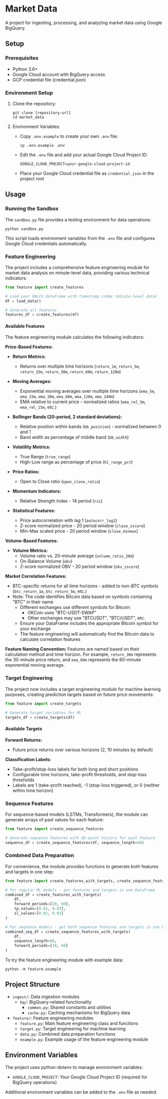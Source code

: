 # Market Data

A project for ingesting, processing, and analyzing market data using Google BigQuery.

## Setup

### Prerequisites

- Python 3.6+
- Google Cloud account with BigQuery access
- GCP credential file (credential.json)

### Environment Setup

1. Clone the repository:
   ```
   git clone [repository-url]
   cd market_data
   ```

2. Environment Variables:
   - Copy `.env.example` to create your own `.env` file:
     ```
     cp .env.example .env
     ```
   - Edit the `.env` file and add your actual Google Cloud Project ID:
     ```
     GOOGLE_CLOUD_PROJECT=your-google-cloud-project-id
     ```
   - Place your Google Cloud credential file as `credential.json` in the project root

## Usage

### Running the Sandbox

The `sandbox.py` file provides a testing environment for data operations:

```
python sandbox.py
```

This script loads environment variables from the `.env` file and configures Google Cloud credentials automatically.

### Feature Engineering

The project includes a comprehensive feature engineering module for market data analysis on minute-level data, providing various technical indicators:

```python
from feature import create_features

# Load your OHLCV dataframe with timestamp index (minute-level data)
df = load_data()  

# Generate all features
features_df = create_features(df)
```

#### Available Features

The feature engineering module calculates the following indicators:

**Price-Based Features:**
- **Return Metrics:**
  - Returns over multiple time horizons (`return_1m`, `return_5m`, `return_15m`, `return_30m`, `return_60m`, `return_120m`)

- **Moving Averages:**
  - Exponential moving averages over multiple time horizons (`ema_5m`, `ema_15m`, `ema_30m`, `ema_60m`, `ema_120m`, `ema_240m`)
  - EMA relative to current price - normalized ratios (`ema_rel_5m`, `ema_rel_15m`, etc.)

- **Bollinger Bands (20-period, 2 standard deviations):**
  - Relative position within bands (`bb_position`) - normalized between 0 and 1
  - Band width as percentage of middle band (`bb_width`)

- **Volatility Metrics:**
  - True Range (`true_range`)
  - High-Low range as percentage of price (`hl_range_pct`)

- **Price Ratios:**
  - Open to Close ratio (`open_close_ratio`)

- **Momentum Indicators:**
  - Relative Strength Index - 14 period (`rsi`)

- **Statistical Features:**
  - Price autocorrelation with lag 1 (`autocorr_lag1`)
  - Z-score normalized price - 20 period window (`close_zscore`)
  - Min-Max scaled price - 20 period window (`close_minmax`)

**Volume-Based Features:**
- **Volume Metrics:**
  - Volume ratio vs. 20-minute average (`volume_ratio_20m`)
  - On-Balance Volume (`obv`)
  - Z-score normalized OBV - 20 period window (`obv_zscore`)

**Market Correlation Features:**
- BTC-specific returns for all time horizons - added to non-BTC symbols (`btc_return_1m`, `btc_return_5m`, etc.)
- Note: The code identifies Bitcoin data based on symbols containing "BTC" in their name
  - Different exchanges use different symbols for Bitcoin:
    - OKCoin uses "BTC-USDT-SWAP"
    - Other exchanges may use "BTCUSDT", "BTC/USDT", etc.
  - Ensure your DataFrame includes the appropriate Bitcoin symbol for your exchange
  - The feature engineering will automatically find the Bitcoin data to calculate correlation features

**Feature Naming Convention:**
Features are named based on their calculation method and time horizon. For example, `return_30m` represents the 30-minute price return, and `ema_60m` represents the 60-minute exponential moving average.

### Target Engineering

The project now includes a target engineering module for machine learning purposes, creating prediction targets based on future price movements:

```python
from feature import create_targets

# Generate target variables for ML
targets_df = create_targets(df)
```

#### Available Targets

**Forward Returns:**
- Future price returns over various horizons (2, 10 minutes by default)
  
**Classification Labels:**
- Take-profit/stop-loss labels for both long and short positions
- Configurable time horizons, take-profit thresholds, and stop-loss thresholds
- Labels are 1 (take-profit reached), -1 (stop-loss triggered), or 0 (neither within time horizon)

### Sequence Features

For sequence-based models (LSTMs, Transformers), the module can generate arrays of past values for each feature:

```python
from feature import create_sequence_features

# Generate sequence features with 60-point history for each feature
sequence_df = create_sequence_features(df, sequence_length=60)
```

### Combined Data Preparation

For convenience, the module provides functions to generate both features and targets in one step:

```python
from feature import create_features_with_targets, create_sequence_features_with_targets

# For regular ML models - get features and targets in one DataFrame
combined_df = create_features_with_targets(
    df,
    forward_periods=[10, 60],
    tp_values=[0.01, 0.03],
    sl_values=[0.01, 0.03]
)

# For sequence models - get both sequence features and targets in one DataFrame
combined_seq_df = create_sequence_features_with_targets(
    df,
    sequence_length=60,
    forward_periods=[10, 60]
)
```

To try the feature engineering module with example data:

```
python -m feature.example
```

## Project Structure

- `ingest/`: Data ingestion modules
  - `bq/`: BigQuery-related functionality
    - `common.py`: Shared constants and utilities
    - `cache.py`: Caching mechanisms for BigQuery data
- `feature/`: Feature engineering modules
  - `feature.py`: Main feature engineering class and functions
  - `target.py`: Target engineering for machine learning
  - `data.py`: Combined data preparation functions
  - `example.py`: Example usage of the feature engineering module

## Environment Variables

The project uses python-dotenv to manage environment variables:

- `GOOGLE_CLOUD_PROJECT`: Your Google Cloud Project ID (required for BigQuery operations)

Additional environment variables can be added to the `.env` file as needed.
